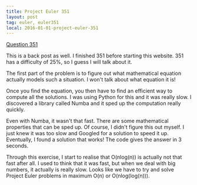 ```yaml
---
title: Project Euler 351
layout: post
tag: euler, euler351
local: 2016-01-01-project-euler-351
---
```


<a href="https://projecteuler.net/problem=351">Question 351</a>

This is a back post as well. I finished 351 before starting this website. 351 has a difficulty of 25%, so I guess I will talk about it.

The first part of the problem is to figure out what mathematical equation actually models such a situation. I won't talk about what equation it is!

Once you find the equation, you then have to find an efficient way to compute all the solutions. I was using Python for this and it was really slow. I discovered a library called Numba and it sped up the computation really quickly.

Even with Numba, it wasn't that fast. There are some mathematical properties that can be sped up. Of course, I didn't figure this out myself. I just knew it was too slow and Googled for a solution to speed it up. Eventually, I found a solution that works! The code gives the answer in 3 seconds.

Through this exercise, I start to realise that O(nlog(n)) is actually not that fast after all. I used to think that it was fast, but when we deal with big numbers, it actually is really slow. Looks like we have to try and solve Project Euler problems in maximum O(n) or O(nlog(log(n))).
